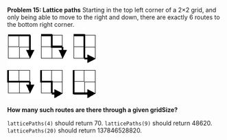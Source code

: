 **Problem 15: Lattice paths**
Starting in the top left corner of a 2×2 grid, and only being able to move to the right and down, there are exactly 6 routes to the bottom right corner.

![a diagram of 6 2 by 2 grids showing all the routes to the bottom right corner](grid.gif)

**How many such routes are there through a given gridSize?**

`latticePaths(4)` should return 70.
`latticePaths(9)` should return 48620.
`latticePaths(20)` should return 137846528820.